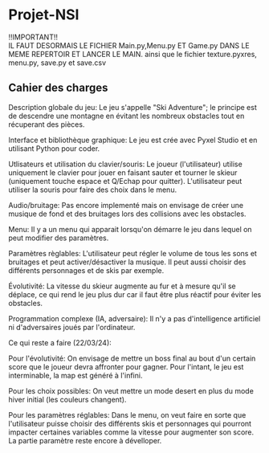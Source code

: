 # Projet-NSI
!!IMPORTANT!!                                                            
IL FAUT DESORMAIS LE FICHIER Main.py,Menu.py ET Game.py DANS LE MEME REPERTOIR ET LANCER LE MAIN.
ainsi que le fichier texture.pyxres, menu.py, save.py et save.csv



Cahier des charges <br>
-
Description globale du jeu: Le jeu s'appelle "Ski Adventure"; le principe est de descendre une montagne en évitant les nombreux obstacles tout en récuperant des pièces. <br>

Interface et bibliothèque graphique: Le jeu est crée avec Pyxel Studio et en utilisant Python pour coder. <br>

Utlisateurs et utilisation du clavier/souris: Le joueur (l'utilisateur) utilise uniquement le clavier pour jouer en faisant sauter et tourner le skieur (uniquement touche espace et Q/Echap pour quitter). L'utilisateur peut utiliser la souris pour faire des choix dans le menu. <br>

Audio/bruitage: Pas encore implementé mais on envisage de créer une musique de fond et des bruitages lors des collisions avec les obstacles. <br>

Menu: Il y a un menu qui apparait lorsqu'on démarre le jeu dans lequel on peut modifier des paramètres. <br>

Paramètres règlables: L'utilisateur peut régler le volume de tous les sons et bruitages et peut activer/désactiver la musique. Il peut aussi choisir des différents personnages et de skis par exemple.<br>

Évolutivité: La vitesse du skieur augmente au fur et à mesure qu'il se déplace, ce qui rend le jeu plus dur car il faut être plus réactif pour éviter les obstacles.<br>

Programmation complexe (IA, adversaire): Il n'y  a pas d'intelligence artificiel ni d'adversaires joués par l'ordinateur.<br>

Ce qui reste a faire (22/03/24):<br>

Pour l'évolutivité: On envisage de mettre un boss final au bout d'un certain score que le joueur devra affronter pour gagner. Pour l'intant, le jeu est interminable, la map est généré à l'infini. <br>

Pour les choix possibles: On veut mettre un mode desert en plus du mode hiver initial (les couleurs changent). <br>

Pour les paramètres réglables: Dans le menu, on veut faire en sorte que l'utilisateur puisse choisir des différents skis et personnages qui pourront impacter certaines variables comme la vitesse pour augmenter son score. La partie paramètre reste encore à dévelloper.<br>


